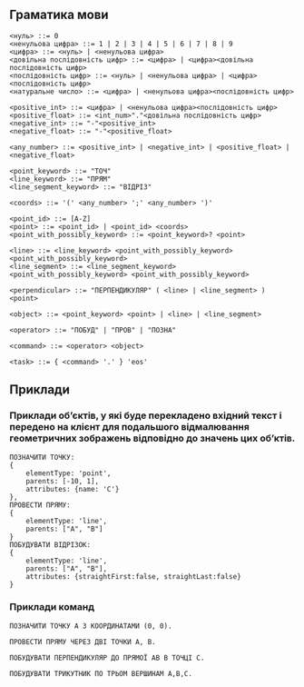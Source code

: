 ## Граматика мови
```
<нуль> ::= 0
<ненульова цифра> ::= 1 | 2 | 3 | 4 | 5 | 6 | 7 | 8 | 9
<цифра> ::= <нуль> | <ненульова цифра>
<довільна послідовність цифр> ::= <цифра> | <цифра><довільна послідовність цифр>
<послідовність цифр> ::= <нуль> | <ненульова цифра> | <цифра><послідовність цифр>
<натуральне число> ::= <цифра> | <ненульова цифра><послідовність цифр>

<positive_int> ::= <цифра> | <ненульова цифра><послідовність цифр>
<positive_float> ::= <int_num>"."<довільна послідовність цифр>
<negative_int> ::= "-"<positive_int>
<negative_float> ::= "-"<positive_float>

<any_number> ::= <positive_int> | <negative_int> | <positive_float> | <negative_float>

<point_keyword> ::= "ТОЧ"
<line_keyword> ::= "ПРЯМ"
<line_segment_keyword> ::= "ВІДРІЗ"

<coords> ::= '(' <any_number> ';' <any_number> ')'

<point_id> ::= [A-Z]
<point> ::= <point_id> | <point_id> <coords>
<point_with_possibly_keyword> ::= <point_keyword>? <point> 

<line> ::= <line_keyword> <point_with_possibly_keyword> <point_with_possibly_keyword>
<line_segment> ::= <line_segment_keyword> <point_with_possibly_keyword> <point_with_possibly_keyword>

<perpendicular> ::= "ПЕРПЕНДИКУЛЯР" ( <line> | <line_segment> ) <point>

<object> ::= <point_keyword> <point> | <line> | <line_segment>

<operator> ::= "ПОБУД" | "ПРОВ" | "ПОЗНА"

<command> ::= <operator> <object>

<task> ::= { <command> '.' } 'eos'
```

## Приклади
### Приклади обʼєктів, у які буде перекладено вхідний текст і передено на клієнт для подальшого відмалювання геометричних зображень відповідно до значень цих обʼктів.
```
ПОЗНАЧИТИ ТОЧКУ: 
{
    elementType: 'point', 
    parents: [-10, 1], 
    attributes: {name: 'C'}
},
ПРОВЕСТИ ПРЯМУ:
{
    elementType: 'line', 
    parents: ["A", "B"]
}
ПОБУДУВАТИ ВІДРІЗОК:
{
    elementType: 'line',
    parents: ["A", "B"],
    attributes: {straightFirst:false, straightLast:false}
}
```

### Приклади команд

`ПОЗНАЧИТИ ТОЧКУ A З КООРДИНАТАМИ (0, 0).`

`ПРОВЕСТИ ПРЯМУ ЧЕРЕЗ ДВІ ТОЧКИ A, B.`

`ПОБУДУВАТИ ПЕРПЕНДИКУЛЯР ДО ПРЯМОЇ AB В ТОЧЦІ C.`

`ПОБУДУВАТИ ТРИКУТНИК ПО ТРЬОМ ВЕРШИНАМ А,В,С.`
